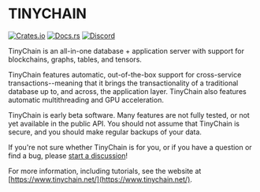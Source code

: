 # TINYCHAIN

[![Crates.io][crates-badge]][crates-url]
[![Docs.rs][docs-badge]][docs-url]
[![Discord][discord-badge]][discord-url]

[crates-badge]: https://img.shields.io/crates/v/tinychain.svg
[crates-url]: https://crates.io/crates/tinychain
[docs-badge]: https://docs.rs/tinychain/badge.svg
[docs-url]: https://docs.rs/tinychain/
[discord-badge]: https://img.shields.io/discord/909338776675967046.svg
[discord-url]: https://discord.com/channels/909338776675967046

TinyChain is an all-in-one database + application server with support for blockchains, graphs, tables, and tensors.

TinyChain features automatic, out-of-the-box support for cross-service transactions--meaning that it brings the transactionality of a traditional database up to, and across, the application layer. TinyChain also features automatic multithreading and GPU acceleration.

TinyChain is early beta software. Many features are not fully tested, or not yet available in the public API. You should not assume that TinyChain is secure, and you should make regular backups of your data.

If you're not sure whether TinyChain is for you, or if you have a question or find a bug, please [start a discussion](https://github.com/haydnv/tinychain/discussions)!

For more information, including tutorials, see the website at [https://www.tinychain.net/](https://www.tinychain.net/).

